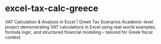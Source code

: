 # excel-tax-calc-greece
VAT Calculation &amp; Analysis in Excel | Greek Tax Scenarios  Academic-level project demonstrating VAT calculations in Excel using real-world examples, formula logic, and structured financial modeling – tailored for Greek fiscal context.
